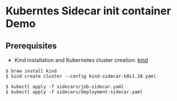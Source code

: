 # Kuberntes Sidecar init container Demo

## Prerequisites
- Kind installation and Kubernetes cluster creation: [kind](https://kind.sigs.k8s.io/docs/user/quick-start/#installation)
```shell
$ brew install kind
$ kind create cluster --config kind-sidecar-k8s1.28.yaml
```

```shell
$ kubectl apply -f sidecars/job-sidecar.yaml
$ kubectl apply -f sidecars/deployment-sidecar.yaml
```
